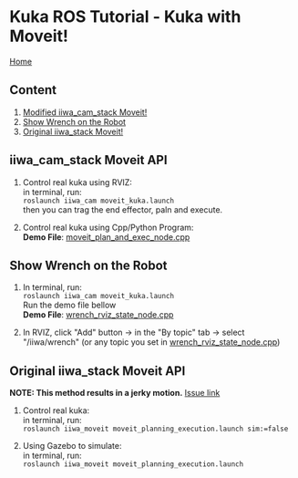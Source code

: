# Kuka ROS Tutorial - Kuka with Moveit!

[Home](../README.md)

## Content  
1. [Modified iiwa_cam_stack Moveit!](#iiwacamstack-moveit-api)
1. [Show Wrench on the Robot](#show-wrench-on-the-robot)
1. [Original iiwa_stack Moveit!](#original-iiwastack-moveit-api)


## iiwa_cam_stack Moveit API

1. Control real kuka using RVIZ:  
    in terminal, run:  
    `roslaunch iiwa_cam moveit_kuka.launch`  
    then you can trag the end effector, paln and execute.


1. Control real kuka using Cpp/Python Program:  
    **Demo File**: [moveit_plan_and_exec_node.cpp](../src/demo/moveit_plan_and_exec_node.cpp)

## Show Wrench on the Robot
  1. In terminal, run:  
    `roslaunch iiwa_cam moveit_kuka.launch`  
    Run the demo file bellow  
    **Demo File**: [wrench_rviz_state_node.cpp](../src/utilities/wrench_rviz_state_node.cpp)

  1. In RVIZ, click "Add" button -> in the "By topic" tab -> select "/iiwa/wrench" (or any topic you set in [wrench_rviz_state_node.cpp](../src/utilities/wrench_rviz_state_node.cpp))

## Original iiwa_stack Moveit API

**NOTE: This method results in a jerky motion.** [Issue link](https://github.com/IFL-CAMP/iiwa_stack/issues/284)  

1. Control real kuka:  
  in terminal, run:  
  `roslaunch iiwa_moveit moveit_planning_execution.launch sim:=false`

1. Using Gazebo to simulate:  
  in terminal, run:  
  `roslaunch iiwa_moveit moveit_planning_execution.launch`
